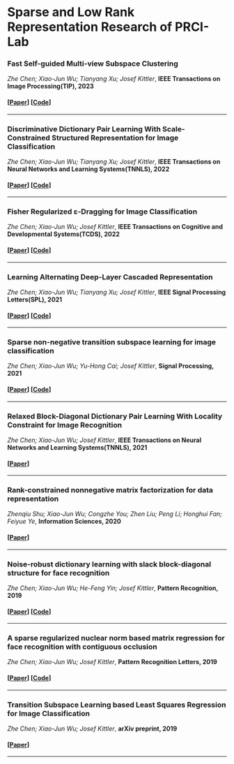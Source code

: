 # Sparse and Low Rank Representation Research of PRCI-Lab

### Fast Self-guided Multi-view Subspace Clustering
*Zhe Chen; Xiao-Jun Wu; Tianyang Xu; Josef Kittler*, **IEEE Transactions on Image Processing(TIP), 2023**
#### [[Paper](https://doi.org/10.1109/TIP.2023.3261746)]   [[Code](https://github.com/chenzhe207/FSMSC)]
---

### Discriminative Dictionary Pair Learning With Scale-Constrained Structured Representation for Image Classification
*Zhe Chen; Xiao-Jun Wu; Tianyang Xu; Josef Kittler*, **IEEE Transactions on Neural Networks and Learning Systems(TNNLS), 2022**
#### [[Paper](https://doi.org/10.1109/TNNLS.2022.3165217)]   [[Code](https://github.com/chenzhe207/DPL-SCSR)]
---

### Fisher Regularized ε-Dragging for Image Classification
*Zhe Chen; Xiao-Jun Wu; Josef Kittler*, **IEEE Transactions on Cognitive and Developmental Systems(TCDS), 2022**
#### [[Paper](https://doi.org/10.1109/TCDS.2022.3175008)]   [[Code](https://github.com/chenzhe207/Fisher-epsilon)]
---

### Learning Alternating Deep-Layer Cascaded Representation
*Zhe Chen; Xiao-Jun Wu; Tianyang Xu; Josef Kittler*, **IEEE Signal Processing Letters(SPL), 2021**
#### [[Paper](https://doi.org/10.1109/LSP.2021.3086396)]   [[Code](https://github.com/chenzhe207/A-DLC)]
---

### Sparse non-negative transition subspace learning for image classification
*Zhe Chen; Xiao-Jun Wu; Yu-Hong Cai; Josef Kittler*, **Signal Processing, 2021**
#### [[Paper](https://doi.org/10.1016/j.sigpro.2021.107988)]   [[Code](https://github.com/chenzhe207/SN-TSL)]
---

### Relaxed Block-Diagonal Dictionary Pair Learning With Locality Constraint for Image Recognition
*Zhe Chen; Xiao-Jun Wu; Josef Kittler*, **IEEE Transactions on Neural Networks and Learning Systems(TNNLS), 2021**
#### [[Paper](https://doi.org/10.1109/TNNLS.2021.3053941)]
---

### Rank-constrained nonnegative matrix factorization for data representation
*Zhenqiu Shu; Xiao-Jun Wu; Congzhe You; Zhen Liu; Peng Li; Honghui Fan; Feiyue Ye*, **Information Sciences, 2020**
#### [[Paper](https://doi.org/10.1016/j.ins.2020.04.017)]
---

### Noise-robust dictionary learning with slack block-diagonal structure for face recognition
*Zhe Chen; Xiao-Jun Wu; He-Feng Yin; Josef Kittler*, **Pattern Recognition, 2019**
#### [[Paper](https://doi.org/10.1016/j.patcog.2019.107118)]   [[Code](https://github.com/chenzhe207/SBD2L)]
--- 

### A sparse regularized nuclear norm based matrix regression for face recognition with contiguous occlusion
*Zhe Chen; Xiao-Jun Wu; Josef Kittler*, **Pattern Recognition Letters, 2019**
#### [[Paper](https://doi.org/10.1016/j.patrec.2019.05.018)]   [[Code](https://github.com/chenzhe207/SR_NMRL)]
--- 

### Transition Subspace Learning based Least Squares Regression for Image Classification
*Zhe Chen; Xiao-Jun Wu; Josef Kittler*, **arXiv preprint, 2019**
#### [[Paper](https://arxiv.org/abs/1905.05445)]
--- 


